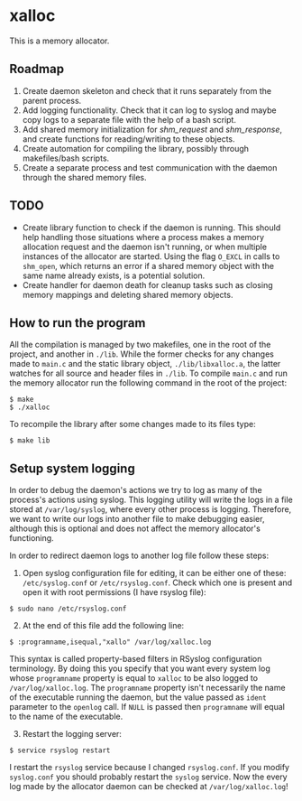 # xalloc

This is a memory allocator.

## Roadmap

1. Create daemon skeleton and check that it runs separately from the parent process.
2. Add logging functionality. Check that it can log to syslog and maybe copy logs to a separate file with the help of a bash script.
3. Add shared memory initialization for _shm\_request_ and _shm\_response_, and create functions for reading/writing to these objects.
4. Create automation for compiling the library, possibly through makefiles/bash scripts. 
5. Create a separate process and test communication with the daemon through the shared memory files.

## TODO

* Create library function to check if the daemon is running. This should help handling those situations where a process makes a memory allocation request and the daemon isn't running, or when multiple instances of the allocator are started. Using the flag `O_EXCL` in calls to `shm_open`, which returns an error if a shared memory object with the same name already exists, is a potential solution.
* Create handler for daemon death for cleanup tasks such as closing memory mappings and deleting shared memory objects.

## How to run the program

All the compilation is managed by two makefiles, one in the root of the project, and another in `./lib`. While the former checks for any changes made to `main.c` and the static library object, `./lib/libxalloc.a`, the latter watches for all source and header files in `./lib`. To compile `main.c` and run the memory allocator run the following command in the root of the project:
```
$ make
$ ./xalloc
```

To recompile the library after some changes made to its files type:
```
$ make lib
```

## Setup system logging

In order to debug the daemon's actions we try to log as many of the process's actions using syslog. This logging utility will write the logs in a file stored at `/var/log/syslog`, where every other process is logging. Therefore, we want to write our logs into another file to make debugging easier, although this is optional and does not affect the memory allocator's functioning.

In order to redirect daemon logs to another log file follow these steps:

1. Open syslog configuration file for editing, it can be either one of these: `/etc/syslog.conf` or `/etc/rsyslog.conf`. Check which one is present and open it with root permissions (I have rsyslog file):
```
$ sudo nano /etc/rsyslog.conf
```

2. At the end of this file add the following line:
```
$ :programname,isequal,"xallo" /var/log/xalloc.log
```
This syntax is called property-based filters in RSyslog configuration terminology. By doing this you specify that you want every system log whose `programname` property is equal to `xalloc` to be also logged to `/var/log/xalloc.log`. The `programname` property isn't necessarily the name of the executable running the daemon, but the value passed as `ident` parameter to the `openlog` call. If `NULL` is passed then `programname` will equal to the name of the executable. 

3. Restart the logging server:
```
$ service rsyslog restart
```
I restart the `rsyslog` service because I changed `rsyslog.conf`. If you modify `syslog.conf` you should probably restart the `syslog` service.
Now the every log made by the allocator daemon can be checked at `/var/log/xalloc.log`!
